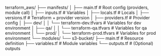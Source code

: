 terraform_aws/
├── manifests/
│   ├── main.tf                # Root config (providers, module call)
│   ├── inputs.tf              # Variables
│   ├── locals.tf              # Locals
│   ├── versions.tf            # Terraform + provider version
│   ├── providers.tf           # Provider config
│   ├── dev/
│   │   └── terraform-dev.tfvars   # Variables for dev environment
│   ├── qa/
│   │   └── terraform-qa.tfvars    # Variables for qa environment
│   └── prod/
│       └── terraform-prod.tfvars  # Variables for prod environment
└── modules/
    └── s3-bucket/
        ├── main.tf            # Resource definition
        ├── variables.tf       # Module variables
        └── outputs.tf         # (Optional) outputs
